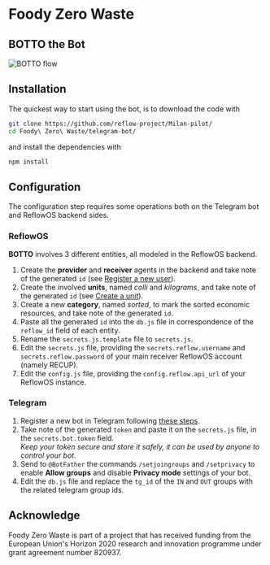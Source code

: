 # Foody Zero Waste
## BOTTO the Bot

![BOTTO flow](https://user-images.githubusercontent.com/642555/144258482-510b7210-b017-4a55-ad84-fece1b22cce8.png)

## Installation

The quickest way to start using the bot, is to download the code with

```bash
git clone https://github.com/reflow-project/Milan-pilot/
cd Foody\ Zero\ Waste/telegram-bot/
```

and install the dependencies with

```bash
npm install
```

## Configuration

The configuration step requires some operations both on the Telegram bot and ReflowOS backend sides.

### ReflowOS

**BOTTO** involves 3 different entities, all modeled in the ReflowOS backend. 
1. Create the **provider** and **receiver** agents in the backend and take note of the generated `id` (see [Register a new user](https://reflowos.dyne.org/docs/api_tour#register-a-new-user)).
2. Create the involved **units**, named *colli* and *kilograms*, and take note of the generated `id` (see [Create a unit](https://reflowos.dyne.org/docs/api_tour#create-a-unit)).
3. Create a new **category**, named *sorted*, to mark the sorted economic resources, and take note of the generated `id`.
4. Paste all the generated `id` into the `db.js` file in correspondence of the `reflow_id` field of each entity.
5. Rename the `secrets.js.template` file to `secrets.js`.
6. Edit the `secrets.js` file, providing the `secrets.reflow.username` and `secrets.reflow.password` of your main receiver ReflowOS account (namely RECUP).
7. Edit the `config.js` file, providing the `config.reflow.api_url` of your ReflowOS instance.

### Telegram

1. Register a new bot in Telegram following [these steps](https://core.telegram.org/bots#3-how-do-i-create-a-bot).
2. Take note of the generated `token` and paste it on the `secrets.js` file, in the `secrets.bot.token` field.  
*Keep your token secure and store it safely, it can be used by anyone to control your bot.*
3. Send to `@BotFather` the commands `/setjoingroups` and `/setprivacy` to enable **Allow groups** and disable **Privacy mode** settings of your bot.
4. Edit the `db.js` file and replace the `tg_id` of the `IN` and `OUT` groups with the related telegram group ids.

## Acknowledge
Foody Zero Waste is part of a project that has received funding from the European Union's Horizon 2020 research and innovation programme under grant agreement number 820937.
